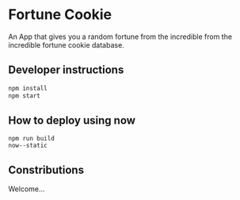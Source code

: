 # Fortune Cookie

An App that gives you a random fortune from the incredible from the incredible fortune cookie database.

## Developer instructions

```sh
npm install
npm start
```

## How to deploy using now

```
npm run build
now--static
```

## Constributions

Welcome...
